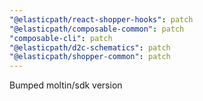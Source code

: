 ```yaml
---
"@elasticpath/react-shopper-hooks": patch
"@elasticpath/composable-common": patch
"composable-cli": patch
"@elasticpath/d2c-schematics": patch
"@elasticpath/shopper-common": patch
---
```


Bumped moltin/sdk version
